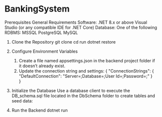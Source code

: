 # BankingSystem
Prerequisites
  General Requirements
  Software:
    .NET 8.x or above
     Visual Studio (or any compatible IDE for .NET Core)
 Database:
    One of the following RDBMS:
      MSSQL
      PostgreSQL
      MySQL
      
1. Clone the Repository
git clone <repository-url>
cd <repository-folder>
run dotnet restore

3. Configure Environment Variables
   1. Create a file named appsettings.json in the backend project folder if it doesn’t already exist.
   2. Update the connection string and settings:
      {
      "ConnectionStrings": {
        "DefaultConnection": "Server=<server>;Database=<database>;User Id=<user>;Password=<password>;"
      }   
    }

4. Initialize the Database
Use a database client to execute the DB_schema.sql file located in the DbSchema folder to create tables and seed data:

5. Run the Backend
dotnet run

